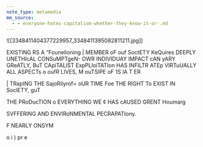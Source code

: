 ```yaml
---
note_type: metamedia
mm_source:
  - - everyone-hates-capitalism-whether-they-know-it-or-.md
---
```


![[3348411404377229957_3348411395082811211.jpg]]

EXISTING RS A “Founelioning
| MEMBER oF ouf SoctETY
KeQuires DEEPLY UNETHIcAL
CONSuMPTgeN- OWR INDIVIDUAY
IMPACT cAN yARY GReATLY,
BuT CApiTALIST ExpPLloiTATIon
HAS INFILTR ATEp VIRTuUALLY
ALL ASPECTs o oufR LIVES,
M ouTSIPE oF 1S lA T ER

| TRapING THE SajoRilyrof=
oUR TIME Foe THE RIGHT
To EXIST IN SoclETY, guT

THE PRoDucTION o
EVERYTHING WE ¢
HAS cAUSED GRENT Houmarg

SVFFERING AND ENVIRoNMENTAL
PECRAPATIony.

F NEARLY
ONSYM

o i )
pr e

